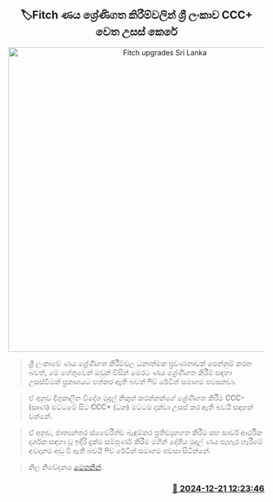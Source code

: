<p align='center'><b><h2 align='center' title='Fitch upgrades Sri Lanka's credit rating to CCC+'>🏷Fitch ණය ශ්‍රේණිගත කිරීම්වලින් ශ්‍රී ලංකාව CCC+ වෙත උසස් කෙරේ</h2></b></p>
<p align='center'><img src='https://helakuru.sgp1.cdn.digitaloceanspaces.com/esana/images/lib/fitch-ratings-nn.jpg' width='600' alt='Fitch upgrades Sri Lanka's credit rating to CCC+'></p>

> ශ්‍රී ලංකාවේ ණය ශ්‍රේණිගත කිරීම්වල ධනාත්මක ප්‍රවණතාවක් පෙන්නුම් කරන බවත්, මේ හේතුවෙන් ඔවුන් විසින් මෙරට ණය ශ්‍රේණිගත කිරීම් සඳහා උසස්වීමක් ප්‍රකාශයට පත්කර ඇති බවත් ෆිච් රේටින් සමාගම පවසනවා.

> ඒ අනුව දිගුකාලීන විදේශ මුදල් නිකුත් කරන්නන්ගේ ශ්‍රේණිගත කිරීම CCC- (සෘණ) මට්ටමේ සිට CCC+ (ධන) මට්ටම දක්වා උසස් කර ඇති බවයි සඳහන් වන්නේ.

> ඒ අනුව, ජාත්‍යන්තර ස්වෛරීත්ව බැඳුම්කර ප්‍රතිව්‍යුහගත කිරීම සහ සාර්ව ආර්ථික දර්ශක සඳහා වූ ඉදිරි දැක්ම සම්පූර්ණ කිරීම මගින් දේශීය මුදල් ණය පැහැර හැරීමේ අවදානම අඩු වී ඇති බවයි ෆිච් රේටින් සමාගම පවසා සිටින්නේ.

> නිල නිවේදනය <a href='https://www.fitchratings.com/research/sovereigns/fitch-upgrades-sri-lanka-to-ccc-20-12-2024'>මෙතනින්</a>. 



<h3 align='right'><a href='https://www.helakuru.lk/esana/p/106048/'>📅 2024-12-21 12:23:46</a></h3>
